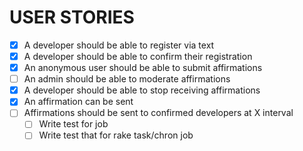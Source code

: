 # USER STORIES

-[x] A developer should be able to register via text
-[x] A developer should be able to confirm their registration
-[x] An anonymous user should be able to submit affirmations
-[ ] An admin should be able to moderate affirmations
-[x] A developer should be able to stop receiving affirmations
-[x] An affirmation can be sent
-[ ] Affirmations should be sent to confirmed developers at X interval
    - [ ] Write test for job
    - [ ] Write test that for rake task/chron job
